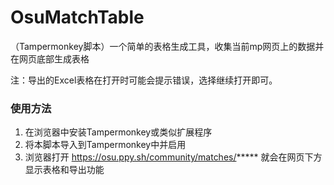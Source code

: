 # OsuMatchTable
（Tampermonkey脚本）一个简单的表格生成工具，收集当前mp网页上的数据并在网页底部生成表格

注：导出的Excel表格在打开时可能会提示错误，选择继续打开即可。

### 使用方法
1. 在浏览器中安装Tampermonkey或类似扩展程序
2. 将本脚本导入到Tampermonkey中并启用
3. 浏览器打开 https://osu.ppy.sh/community/matches/***** 就会在网页下方显示表格和导出功能

